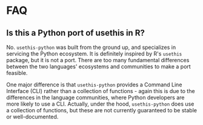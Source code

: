 # FAQ

## Is this a Python port of usethis in R?

No. `usethis-python` was built from the ground up, and specializes in servicing the
Python ecosystem. It is definitely inspired by R's `usethis` package, but it is not a
port. There are too many fundamental differences between the two languages' ecosystems
and communities to make a port feasible.

One major difference is that `usethis-python` provides a Command Line Interface (CLI)
rather than a collection of functions - again this is due to the differences in the
language communities, where Python developers are more likely to use a CLI. Actually,
under the hood, `usethis-python` does use a collection of functions, but these are
not currently guaranteed to be stable or well-documented.
